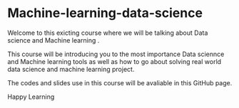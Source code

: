 # Machine-learning-data-science

Welcome to this exicting course where we will be talking about Data science and Machine learning .

This course will be introducing you to the most importance Data sciennce and Machine learning tools as well as how to go about solving real world data science and machine learning project.

The codes and slides use in  this course will be avaliable in this GitHub page.

Happy Learning
